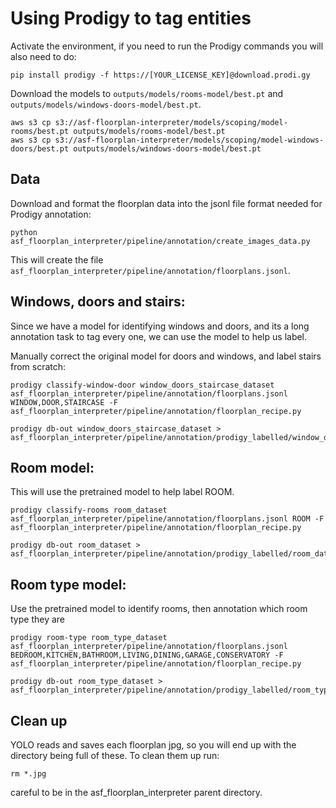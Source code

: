 # Using Prodigy to tag entities

Activate the environment, if you need to run the Prodigy commands you will also need to do:

```
pip install prodigy -f https://[YOUR_LICENSE_KEY]@download.prodi.gy
```

Download the models to `outputs/models/rooms-model/best.pt` and `outputs/models/windows-doors-model/best.pt`.

```
aws s3 cp s3://asf-floorplan-interpreter/models/scoping/model-rooms/best.pt outputs/models/rooms-model/best.pt
aws s3 cp s3://asf-floorplan-interpreter/models/scoping/model-windows-doors/best.pt outputs/models/windows-doors-model/best.pt

```

## Data

Download and format the floorplan data into the jsonl file format needed for Prodigy annotation:

```
python asf_floorplan_interpreter/pipeline/annotation/create_images_data.py

```

This will create the file `asf_floorplan_interpreter/pipeline/annotation/floorplans.jsonl`.

## Windows, doors and stairs:

Since we have a model for identifying windows and doors, and its a long annotation task to tag every one, we can use the model to help us label.

Manually correct the original model for doors and windows, and label stairs from scratch:

```
prodigy classify-window-door window_doors_staircase_dataset asf_floorplan_interpreter/pipeline/annotation/floorplans.jsonl WINDOW,DOOR,STAIRCASE -F asf_floorplan_interpreter/pipeline/annotation/floorplan_recipe.py

```

```
prodigy db-out window_doors_staircase_dataset > asf_floorplan_interpreter/pipeline/annotation/prodigy_labelled/window_door_staircase.jsonl
```

## Room model:

This will use the pretrained model to help label ROOM.

```
prodigy classify-rooms room_dataset asf_floorplan_interpreter/pipeline/annotation/floorplans.jsonl ROOM -F asf_floorplan_interpreter/pipeline/annotation/floorplan_recipe.py

```

```
prodigy db-out room_dataset > asf_floorplan_interpreter/pipeline/annotation/prodigy_labelled/room_dataset.jsonl
```

## Room type model:

Use the pretrained model to identify rooms, then annotation which room type they are

```
prodigy room-type room_type_dataset asf_floorplan_interpreter/pipeline/annotation/floorplans.jsonl BEDROOM,KITCHEN,BATHROOM,LIVING,DINING,GARAGE,CONSERVATORY -F asf_floorplan_interpreter/pipeline/annotation/floorplan_recipe.py

```

```
prodigy db-out room_type_dataset > asf_floorplan_interpreter/pipeline/annotation/prodigy_labelled/room_type_dataset.jsonl
```

## Clean up

YOLO reads and saves each floorplan jpg, so you will end up with the directory being full of these. To clean them up run:

```
rm *.jpg
```

careful to be in the asf_floorplan_interpreter parent directory.
